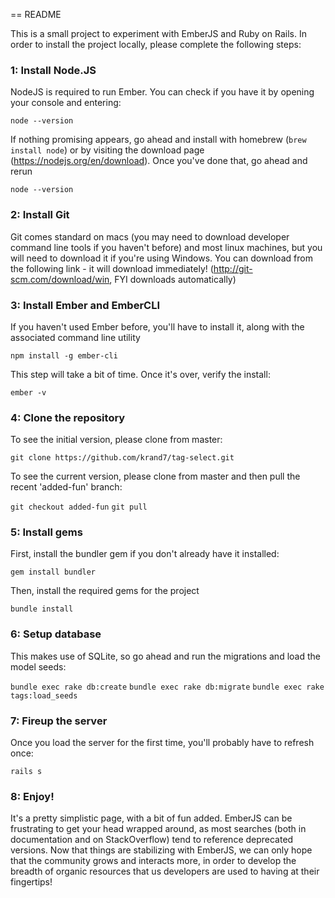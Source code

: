 == README

This is a small project to experiment with EmberJS and Ruby on Rails.
In order to install the project locally, please complete the following steps:

### 1: Install Node.JS

NodeJS is required to run Ember. You can check if you have it by opening your console and entering:

`node --version`

If nothing promising appears, go ahead and install with homebrew (`brew install node`) or by visiting the download page (https://nodejs.org/en/download). Once you've done that, go ahead and rerun

`node --version`

### 2: Install Git

Git comes standard on macs (you may need to download developer command line tools if you haven't before) and most linux machines, but you will need to download it if you're using Windows. You can download from the following link - it will download immediately! (http://git-scm.com/download/win, FYI downloads automatically)

### 3: Install Ember and EmberCLI

If you haven't used Ember before, you'll have to install it, along with the associated command line utility

`npm install -g ember-cli`

This step will take a bit of time. Once it's over, verify the install:

`ember -v`

### 4: Clone the repository

To see the initial version, please clone from master:

`git clone https://github.com/krand7/tag-select.git`

To see the current version, please clone from master and then pull the recent 'added-fun' branch:

`git checkout added-fun`
`git pull`

### 5: Install gems

First, install the bundler gem if you don't already have it installed:

`gem install bundler`

Then, install the required gems for the project

`bundle install`

### 6: Setup database

This makes use of SQLite, so go ahead and run the migrations and load the model seeds:

`bundle exec rake db:create`
`bundle exec rake db:migrate`
`bundle exec rake tags:load_seeds`

### 7: Fireup the server

Once you load the server for the first time, you'll probably have to refresh once:

`rails s`

### 8: Enjoy!

It's a pretty simplistic page, with a bit of fun added. EmberJS can be frustrating to get your head wrapped around, as most searches (both in documentation and on StackOverflow) tend to reference deprecated versions. Now that things are stabilizing with EmberJS, we can only hope that the community grows and interacts more, in order to develop the breadth of organic resources that us developers are used to having at their fingertips!
